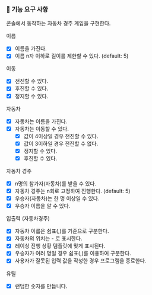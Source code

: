 ### 🎯 기능 요구 사항
콘솔에서 동작하는 자동차 경주 게임을 구현한다.

이름
- [x] 이름을 가진다.
- [x] 이름 n자 이하로 길이를 제한할 수 있다. (default: 5)

이동
- [x] 전진할 수 있다.
- [x] 후진할 수 있다.
- [x] 정지할 수 있다.

자동차
- [x] 자동차는 이름을 가진다.
- [x] 자동차는 이동할 수 있다.
  - [x] 값이 4이상일 경우 전진할 수 있다.
  - [x] 값이 3이하일 경우 전진할 수 없다.
  - [x] 정지할 수 있다.
  - [x] 후진할 수 있다.

자동차 경주
- [x] n명의 참가자(자동차)를 받을 수 있다. 
- [x] 자동차 경주는 n회로 고정하여 진행한다. (default: 5)
- [x] 우승자(자동차)는 한 명 이상일 수 있다.
- [x] 우승자 이름을 알 수 있다.

입출력 (자동차경주)
- [x] 자동차 이름은 쉼표(,)를 기준으로 구분한다.
- [x] 자동차의 위치는 - 로 표시한다.
- [x] 레이싱 진행 상황 템플릿에 맞게 표시된다.
- [x] 우승자가 여러 명일 경우 쉼표(,)를 이용하여 구분한다.
- [x] 사용자가 잘못된 입력 값을 작성한 경우 프로그램을 종료한다.

유틸
- [x] 랜덤한 숫자를 만듭니다.
